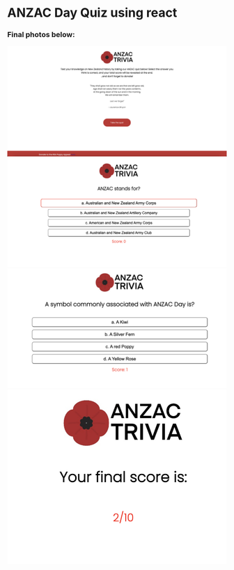 # ANZAC Day Quiz using react

### Final photos below:
![](/server/public/images/anzachome.png)
![](/server/public/images/quizhover.png)
![](/server/public/images/inquizcount.png)
![](server/public/images/final.png)


